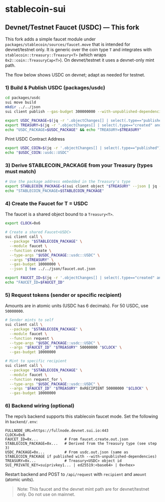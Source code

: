 # stablecoin-sui

## Devnet/Testnet Faucet (USDC) — This fork

This fork adds a simple faucet module under `packages/stablecoin/sources/faucet.move` that is intended for devnet/testnet only. It is generic over the coin type `T` and integrates with `stablecoin::treasury::Treasury<T>` (which wraps `0x2::coin::TreasuryCap<T>`). On devnet/testnet it uses a devnet-only mint path.

The flow below shows USDC on devnet; adapt as needed for testnet.

### 1) Build & Publish USDC (packages/usdc)

```bash
cd packages/usdc
sui move build
mkdir ../../json
sui client publish --gas-budget 300000000 --with-unpublished-dependencies --json | tee ../../json/usdc.out.json

export USDC_PACKAGE=$(jq -r '.objectChanges[] | select(.type=="published") | .packageId' ../../json/usdc.out.json)
export TREASURY=$(jq -r '.objectChanges[] | select(.type=="created" and (.objectType|test("::treasury::Treasury<.*::usdc::USDC>"))) | .objectId' ../../json/usdc.out.json)
echo "USDC_PACKAGE=$USDC_PACKAGE" && echo "TREASURY=$TREASURY"
```

Print USDC Contract Address
```bash
export USDC_COIN=$(jq -r '.objectChanges[] | select(.type=="published") | .packageId' ../../json/usdc.out.json)
echo "$USDC_COIN::usdc::USDC"
```

### 3) Derive STABLECOIN_PACKAGE from your Treasury (types must match)

```bash
# Use the package address embedded in the Treasury's type
export STABLECOIN_PACKAGE=$(sui client object "$TREASURY" --json | jq -r '(.data.type // .type) | split("::")[0]')
echo "STABLECOIN_PACKAGE=$STABLECOIN_PACKAGE"
```

### 4) Create the Faucet for T = USDC

The faucet is a shared object bound to a `Treasury<T>`.

```bash
export CLOCK=0x6

# Create a shared Faucet<USDC>
sui client call \
  --package "$STABLECOIN_PACKAGE" \
  --module faucet \
  --function create \
  --type-args "$USDC_PACKAGE::usdc::USDC" \
  --args "$TREASURY" \
  --gas-budget 10000000 \
  --json | tee ../../json/faucet.out.json

export FAUCET_ID=$(jq -r '.objectChanges[] | select(.type=="created" and (.objectType|test("::faucet::Faucet<.*::usdc::USDC>"))) | .objectId' ../../json/faucet.out.json)
echo "FAUCET_ID=$FAUCET_ID"
```

### 5) Request tokens (sender or specific recipient)

Amounts are in atomic units (USDC has 6 decimals). For 50 USDC, use `50000000`.

```bash
# Sender mints to self
sui client call \
  --package "$STABLECOIN_PACKAGE" \
  --module faucet \
  --function request \
  --type-args "$USDC_PACKAGE::usdc::USDC" \
  --args "$FAUCET_ID" "$TREASURY" 50000000 "$CLOCK" \
  --gas-budget 10000000

# Mint to specific recipient
sui client call \
  --package "$STABLECOIN_PACKAGE" \
  --module faucet \
  --function request_for \
  --type-args "$USDC_PACKAGE::usdc::USDC" \
  --args "$FAUCET_ID" "$TREASURY" 0xRECIPIENT 50000000 "$CLOCK" \
  --gas-budget 10000000
```

### 6) Backend wiring (optional)

The repo’s backend supports this stablecoin faucet mode. Set the following in `backend/.env`:

```
FULLNODE_URL=https://fullnode.devnet.sui.io:443
CLOCK=0x6
FAUCET_ID=0x...            # From faucet.create.out.json
STABLECOIN_PACKAGE=0x...   # Derived from the Treasury type (see step 3)
USDC_PACKAGE=0x...         # From usdc.out.json (same as STABLECOIN_PACKAGE if published with --with-unpublished-dependencies)
TREASURY=0x...             # Treasury<USDC> object id
SUI_PRIVATE_KEY=suiprivkey1... | ed25519:<base64> | 0x<hex>
```

Restart backend and POST to `/api/request` with `recipient` and `amount` (atomic units).

> Note: This faucet and the devnet mint path are for devnet/testnet only. Do not use on mainnet.
